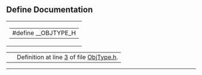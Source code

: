 ## Define Documentation

<span id="11bf90926b0ca5e1b89f7ae9182eb417" class="anchor"></span>

<table class="mdTable" data-cellpadding="2" data-cellspacing="0">
<colgroup>
<col style="width: 100%" />
</colgroup>
<tbody>
<tr>
<td class="mdRow"><table data-cellpadding="0" data-cellspacing="0" data-border="0">
<tbody>
<tr>
<td class="md" data-nowrap="" data-valign="top">#define __OBJTYPE_H</td>
</tr>
</tbody>
</table></td>
</tr>
</tbody>
</table>

|  |  |
|----|----|
|   | Definition at line <a href="ObjType_8h-source.md#l00003" class="el">3</a> of file <a href="ObjType_8h-source.md" class="el">ObjType.h</a>. |

------------------------------------------------------------------------

